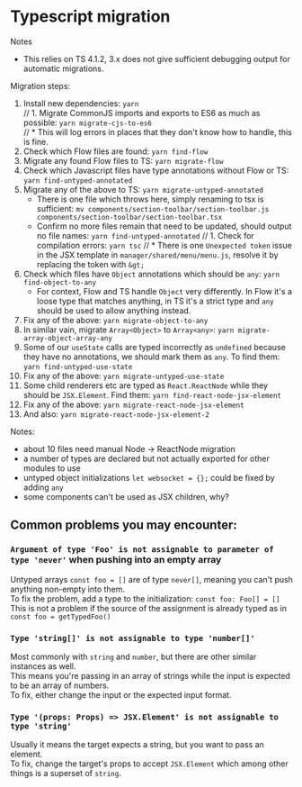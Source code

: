 # Typescript migration

Notes
 - This relies on TS 4.1.2, 3.x does not give sufficient debugging output for automatic migrations.

Migration steps:  

1. Install new dependencies: `yarn`  
// 1. Migrate CommonJS imports and exports to ES6 as much as possible: `yarn migrate-cjs-to-es6`  
//    * This will log errors in places that they don't know how to handle, this is fine.
1. Check which Flow files are found: `yarn find-flow`  
1. Migrate any found Flow files to TS: `yarn migrate-flow`  
1. Check which Javascript files have type annotations without Flow or TS: `yarn find-untyped-annotated`
1. Migrate any of the above to TS: `yarn migrate-untyped-annotated`
    * There is one file which throws here, simply renaming to tsx is sufficient: `mv components/section-toolbar/section-toolbar.js components/section-toolbar/section-toolbar.tsx`
    * Confirm no more files remain that need to be updated, should output no file names: `yarn find-untyped-annotated`
// 1. Check for compilation errors: `yarn tsc`
//    * There is one `Unexpected token` issue in the JSX template in `manager/shared/menu/menu.js`, resolve it by replacing the token with `&gt;`
1. Check which files have `Object` annotations which should be `any`: `yarn find-object-to-any`
    * For context, Flow and TS handle `Object` very differently. In Flow it's a loose type that matches anything, in TS it's a strict type and `any` should be used to allow anything instead.
1. Fix any of the above: `yarn migrate-object-to-any`
1. In similar vain, migrate `Array<Object>` to `Array<any>`: `yarn migrate-array-object-array-any`
1. Some of our `useState` calls are typed incorrectly as `undefined` because they have no annotations, we should mark them as `any`. To find them: `yarn find-untyped-use-state`
1. Fix any of the above: `yarn migrate-untyped-use-state`
1. Some child renderers etc are typed as `React.ReactNode` while they should be `JSX.Element`. Find them: `yarn find-react-node-jsx-element`
1. Fix any of the above: `yarn migrate-react-node-jsx-element`
1. And also: `yarn migrate-react-node-jsx-element-2`


Notes:
 - about 10 files need manual Node -> ReactNode migration
 - a number of types are declared but not actually exported for other modules to use
 - untyped object initializations `let websocket = {};` could be fixed by adding `any`
 - some components can't be used as JSX children, why?

## Common problems you may encounter:

### `Argument of type 'Foo' is not assignable to parameter of type 'never'` when pushing into an empty array

Untyped arrays `const foo = []` are of type `never[]`, meaning you can't push anything non-empty into them.  
To fix the problem, add a type to the initialization: `const foo: Foo[] = []`  
This is not a problem if the source of the assignment is already typed as in `const foo = getTypedFoo()`

### `Type 'string[]' is not assignable to type 'number[]'`

Most commonly with `string` and `number`, but there are other similar instances as well.  
This means you're passing in an array of strings while the input is expected to be an array of numbers.  
To fix, either change the input or the expected input format.  

### `Type '(props: Props) => JSX.Element' is not assignable to type 'string'`  

Usually it means the target expects a string, but you want to pass an element.  
To fix, change the target's props to accept `JSX.Element` which among other things is a superset of `string`.